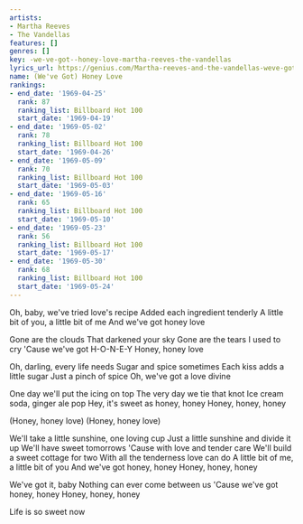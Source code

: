 ```yaml
---
artists:
- Martha Reeves
- The Vandellas
features: []
genres: []
key: -we-ve-got--honey-love-martha-reeves-the-vandellas
lyrics_url: https://genius.com/Martha-reeves-and-the-vandellas-weve-got-honey-love-lyrics
name: (We've Got) Honey Love
rankings:
- end_date: '1969-04-25'
  rank: 87
  ranking_list: Billboard Hot 100
  start_date: '1969-04-19'
- end_date: '1969-05-02'
  rank: 78
  ranking_list: Billboard Hot 100
  start_date: '1969-04-26'
- end_date: '1969-05-09'
  rank: 70
  ranking_list: Billboard Hot 100
  start_date: '1969-05-03'
- end_date: '1969-05-16'
  rank: 65
  ranking_list: Billboard Hot 100
  start_date: '1969-05-10'
- end_date: '1969-05-23'
  rank: 56
  ranking_list: Billboard Hot 100
  start_date: '1969-05-17'
- end_date: '1969-05-30'
  rank: 68
  ranking_list: Billboard Hot 100
  start_date: '1969-05-24'
---
```

Oh, baby, we've tried love's recipe
Added each ingredient tenderly
A little bit of you, a little bit of me
And we've got honey love

Gone are the clouds
That darkened your sky
Gone are the tears I used to cry
'Cause we've got H-O-N-E-Y
Honey, honey love

Oh, darling, every life needs
Sugar and spice sometimes
Each kiss adds a little sugar
Just a pinch of spice
Oh, we've got a love divine

One day we'll put the icing on top
The very day we tie that knot
Ice cream soda, ginger ale pop
Hey, it's sweet as honey, honey
Honey, honey, honey

(Honey, honey love)
(Honey, honey love)

We'll take a little sunshine, one loving cup
Just a little sunshine and divide it up
We'll have sweet tomorrows
'Cause with love and tender care
We'll build a sweet cottage for two
With all the tenderness love can do
A little bit of me, a little bit of you
And we've got honey, honey
Honey, honey, honey

We've got it, baby
Nothing can ever come between us
'Cause we've got honey, honey
Honey, honey, honey

Life is so sweet now
